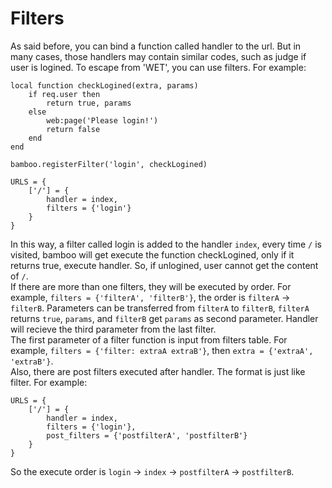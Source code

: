 # Filters
As said before, you can bind a function called handler to the url. But in many cases, those handlers may contain similar codes, such as judge if user is logined. To escape from 'WET', you can use filters. For example:

	local function checkLogined(extra, params)
		if req.user then
			return true, params
		else
			web:page('Please login!')
			return false
		end
	end
	
	bamboo.registerFilter('login', checkLogined)
	
	URLS = {
		['/'] = {
			handler = index,
			filters = {'login'}
		}
	}

In this way, a filter called login is added to the handler `index`, every time `/` is visited, bamboo will get execute the function checkLogined, only if it returns true, execute handler. So, if unlogined, user cannot get the content of `/`.  
If there are more than one filters, they will be executed by order. For example, `filters = {'filterA', 'filterB'}`, the order is `filterA` -> `filterB`. Parameters can be transferred from `filterA` to `filterB`, `filterA` returns `true`, `params`, and `filterB` get `params` as second parameter. Handler will recieve the third parameter from the last filter.   
The first parameter of a filter function is input from filters table. For example, `filters = {'filter: extraA extraB'}`, then `extra = {'extraA', 'extraB'}`.  
Also, there are post filters executed after handler. The format is just like filter. For example:

	URLS = {
		['/'] = {
			handler = index,
			filters = {'login'},
			post_filters = {'postfilterA', 'postfilterB'}
		}
	}

So the execute order is `login` -> `index` -> `postfilterA` -> `postfilterB`.
